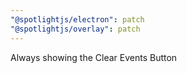 ```yaml
---
"@spotlightjs/electron": patch
"@spotlightjs/overlay": patch
---
```


Always showing the Clear Events Button
